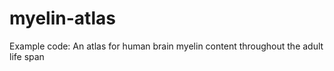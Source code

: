 # myelin-atlas
Example code: An atlas for human brain myelin content throughout the adult life span
